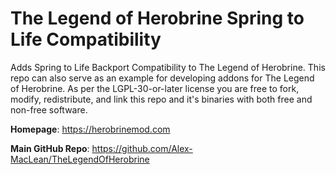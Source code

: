 # The Legend of Herobrine Spring to Life Compatibility
Adds Spring to Life Backport Compatibility to The Legend of Herobrine.
This repo can also serve as an example for developing addons for The Legend of Herobrine.
As per the LGPL-30-or-later license you are free to fork, modify, redistribute, and link this repo and it's binaries with both free and non-free software.

**Homepage**: https://herobrinemod.com

**Main GitHub Repo**: https://github.com/Alex-MacLean/TheLegendOfHerobrine
